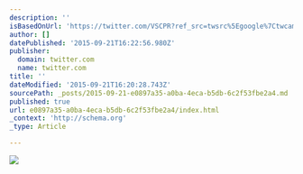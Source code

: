 ```yaml
---
description: ''
isBasedOnUrl: 'https://twitter.com/VSCPR?ref_src=twsrc%5Egoogle%7Ctwcamp%5Eserp%7Ctwgr%5Eauthor'
author: []
datePublished: '2015-09-21T16:22:56.980Z'
publisher:
  domain: twitter.com
  name: twitter.com
title: ''
dateModified: '2015-09-21T16:20:28.743Z'
sourcePath: _posts/2015-09-21-e0897a35-a0ba-4eca-b5db-6c2f53fbe2a4.md
published: true
url: e0897a35-a0ba-4eca-b5db-6c2f53fbe2a4/index.html
_context: 'http://schema.org'
_type: Article

---
```

![](https://pbs.twimg.com/media/CPNVhRrUEAAMnJX.jpg)
